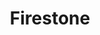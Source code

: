 ---
title: "Firestone"
url: /charlotte/firestone-university-pointe-boulevard/
shop: Autowerkstatt
---